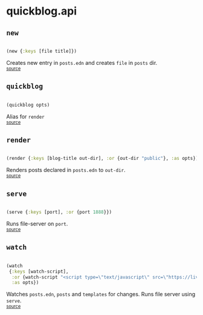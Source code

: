# quickblog.api 





## `new`
``` clojure

(new {:keys [file title]})
```


Creates new entry in `posts.edn` and creates `file` in `posts` dir.
<br><sub>[source](https://github.com/borkdude/quickblog/blob/main/src/quickblog/api.clj#L211-L226)</sub>
## `quickblog`
``` clojure

(quickblog opts)
```


Alias for `render`
<br><sub>[source](https://github.com/borkdude/quickblog/blob/main/src/quickblog/api.clj#L202-L205)</sub>
## `render`
``` clojure

(render {:keys [blog-title out-dir], :or {out-dir "public"}, :as opts})
```


Renders posts declared in `posts.edn` to `out-dir`.
<br><sub>[source](https://github.com/borkdude/quickblog/blob/main/src/quickblog/api.clj#L169-L200)</sub>
## `serve`
``` clojure

(serve {:keys [port], :or {port 1888}})
```


Runs file-server on `port`.
<br><sub>[source](https://github.com/borkdude/quickblog/blob/main/src/quickblog/api.clj#L228-L234)</sub>
## `watch`
``` clojure

(watch
 {:keys [watch-script],
  :or {watch-script "<script type=\"text/javascript\" src=\"https://livejs.com/live.js\"></script>"},
  :as opts})
```


Watches `posts.edn`, `posts` and `templates` for changes. Runs file
  server using `serve`.
<br><sub>[source](https://github.com/borkdude/quickblog/blob/main/src/quickblog/api.clj#L236-L262)</sub>
